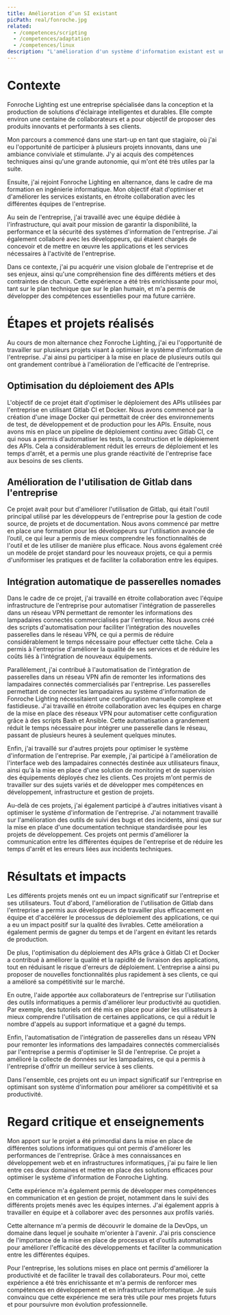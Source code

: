 ```yaml
---
title: Amélioration d’un SI existant
picPath: real/fonroche.jpg
related:
  - /competences/scripting
  - /competences/adaptation
  - /competences/linux
description: "L'amélioration d'un système d'information existant est un processus qui consiste à optimiser les performances et les fonctionnalités d'un système déjà en place. Cela peut être effectué par l'ajout de nouvelles fonctionnalités, l'optimisation de la sécurité ou la mise à jour de la technologie utilisée."
---
```


# Contexte

Fonroche Lighting est une entreprise spécialisée dans la conception et la production de solutions d'éclairage intelligentes et durables. Elle compte environ une centaine de collaborateurs et a pour objectif de proposer des produits innovants et performants à ses clients.

Mon parcours a commencé dans une start-up en tant que stagiaire, où j'ai eu l'opportunité de participer à plusieurs projets innovants, dans une ambiance conviviale et stimulante. J'y ai acquis des compétences techniques ainsi qu'une grande autonomie, qui m'ont été très utiles par la suite.

Ensuite, j'ai rejoint Fonroche Lighting en alternance, dans le cadre de ma formation en ingénierie informatique. Mon objectif était d'optimiser et d'améliorer les services existants, en étroite collaboration avec les différentes équipes de l'entreprise.

Au sein de l'entreprise, j'ai travaillé avec une équipe dédiée à l'infrastructure, qui avait pour mission de garantir la disponibilité, la performance et la sécurité des systèmes d'information de l'entreprise. J'ai également collaboré avec les développeurs, qui étaient chargés de concevoir et de mettre en œuvre les applications et les services nécessaires à l'activité de l'entreprise.

Dans ce contexte, j'ai pu acquérir une vision globale de l'entreprise et de ses enjeux, ainsi qu'une compréhension fine des différents métiers et des contraintes de chacun. Cette expérience a été très enrichissante pour moi, tant sur le plan technique que sur le plan humain, et m'a permis de développer des compétences essentielles pour ma future carrière.

# Étapes et projets réalisés

Au cours de mon alternance chez Fonroche Lighting, j'ai eu l'opportunité de travailler sur plusieurs projets visant à optimiser le système d'information de l'entreprise. J'ai ainsi pu participer à la mise en place de plusieurs outils qui ont grandement contribué à l'amélioration de l'efficacité de l'entreprise.

## Optimisation du déploiement des APIs

L'objectif de ce projet était d'optimiser le déploiement des APIs utilisées par l'entreprise en utilisant Gitlab CI et Docker. Nous avons commencé par la création d'une image Docker qui permettait de créer des environnements de test, de développement et de production pour les APIs. Ensuite, nous avons mis en place un pipeline de déploiement continu avec Gitlab CI, ce qui nous a permis d'automatiser les tests, la construction et le déploiement des APIs. Cela a considérablement réduit les erreurs de déploiement et les temps d'arrêt, et a permis une plus grande réactivité de l'entreprise face aux besoins de ses clients.

## Amélioration de l'utilisation de Gitlab dans l'entreprise

Ce projet avait pour but d'améliorer l'utilisation de Gitlab, qui était l'outil principal utilisé par les développeurs de l'entreprise pour la gestion de code source, de projets et de documentation. Nous avons commencé par mettre en place une formation pour les développeurs sur l'utilisation avancée de l’outil, ce qui leur a permis de mieux comprendre les fonctionnalités de l'outil et de les utiliser de manière plus efficace. Nous avons également créé un modèle de projet standard pour les nouveaux projets, ce qui a permis d'uniformiser les pratiques et de faciliter la collaboration entre les équipes.

## Intégration automatique de passerelles nomades

Dans le cadre de ce projet, j'ai travaillé en étroite collaboration avec l'équipe infrastructure de l'entreprise pour automatiser l'intégration de passerelles dans un réseau VPN permettant de remonter les informations des lampadaires connectés commercialisés par l'entreprise. Nous avons créé des scripts d'automatisation pour faciliter l'intégration des nouvelles passerelles dans le réseau VPN, ce qui a permis de réduire considérablement le temps nécessaire pour effectuer cette tâche. Cela a permis à l'entreprise d'améliorer la qualité de ses services et de réduire les coûts liés à l'intégration de nouveaux équipements.

Parallèlement, j'ai contribué à l'automatisation de l'intégration de passerelles dans un réseau VPN afin de remonter les informations des lampadaires connectés commercialisés par l'entreprise. Les passerelles permettant de connecter les lampadaires au système d'information de Fonroche Lighting nécessitaient une configuration manuelle complexe et fastidieuse. J'ai travaillé en étroite collaboration avec les équipes en charge de la mise en place des réseaux VPN pour automatiser cette configuration grâce à des scripts Bash et Ansible. Cette automatisation a grandement réduit le temps nécessaire pour intégrer une passerelle dans le réseau, passant de plusieurs heures à seulement quelques minutes.

Enfin, j'ai travaillé sur d'autres projets pour optimiser le système d'information de l'entreprise. Par exemple, j'ai participé à l'amélioration de l'interface web des lampadaires connectés destinée aux utilisateurs finaux, ainsi qu'à la mise en place d'une solution de monitoring et de supervision des équipements déployés chez les clients.
Ces projets m'ont permis de travailler sur des sujets variés et de développer mes compétences en développement, infrastructure et gestion de projets.

Au-delà de ces projets, j'ai également participé à d'autres initiatives visant à optimiser le système d'information de l'entreprise. J'ai notamment travaillé sur l'amélioration des outils de suivi des bugs et des incidents, ainsi que sur la mise en place d'une documentation technique standardisée pour les projets de développement. Ces projets ont permis d'améliorer la communication entre les différentes équipes de l'entreprise et de réduire les temps d'arrêt et les erreurs liées aux incidents techniques.

# Résultats et impacts

Les différents projets menés ont eu un impact significatif sur l'entreprise et ses utilisateurs. Tout d'abord, l'amélioration de l'utilisation de Gitlab dans l'entreprise a permis aux développeurs de travailler plus efficacement en équipe et d'accélérer le processus de déploiement des applications, ce qui a eu un impact positif sur la qualité des livrables. Cette amélioration a également permis de gagner du temps et de l'argent en évitant les retards de production.

De plus, l'optimisation du déploiement des APIs grâce à Gitlab CI et Docker a contribué à améliorer la qualité et la rapidité de livraison des applications, tout en réduisant le risque d'erreurs de déploiement. L'entreprise a ainsi pu proposer de nouvelles fonctionnalités plus rapidement à ses clients, ce qui a amélioré sa compétitivité sur le marché.

En outre, l'aide apportée aux collaborateurs de l'entreprise sur l'utilisation des outils informatiques a permis d'améliorer leur productivité au quotidien. Par exemple, des tutoriels ont été mis en place pour aider les utilisateurs à mieux comprendre l'utilisation de certaines applications, ce qui a réduit le nombre d'appels au support informatique et a gagné du temps.

Enfin, l'automatisation de l'intégration de passerelles dans un réseau VPN pour remonter les informations des lampadaires connectés commercialisés par l'entreprise a permis d'optimiser le SI de l'entreprise. Ce projet a amélioré la collecte de données sur les lampadaires, ce qui a permis à l'entreprise d'offrir un meilleur service à ses clients.

Dans l'ensemble, ces projets ont eu un impact significatif sur l'entreprise en optimisant son système d'information pour améliorer sa compétitivité et sa productivité.

# Regard critique et enseignements

Mon apport sur le projet a été primordial dans la mise en place de différentes solutions informatiques qui ont permis d'améliorer les performances de l'entreprise. Grâce à mes connaissances en développement web et en infrastructures informatiques, j'ai pu faire le lien entre ces deux domaines et mettre en place des solutions efficaces pour optimiser le système d'information de Fonroche Lighting.

Cette expérience m'a également permis de développer mes compétences en communication et en gestion de projet, notamment dans le suivi des différents projets menés avec les équipes internes. J'ai également appris à travailler en équipe et à collaborer avec des personnes aux profils variés.

Cette alternance m'a permis de découvrir le domaine de la DevOps, un domaine dans lequel je souhaite m'orienter à l'avenir. J'ai pris conscience de l'importance de la mise en place de processus et d'outils automatisés pour améliorer l'efficacité des développements et faciliter la communication entre les différentes équipes.

Pour l'entreprise, les solutions mises en place ont permis d'améliorer la productivité et de faciliter le travail des collaborateurs. Pour moi, cette expérience a été très enrichissante et m'a permis de renforcer mes compétences en développement et en infrastructure informatique. Je suis convaincu que cette expérience me sera très utile pour mes projets futurs et pour poursuivre mon évolution professionnelle.